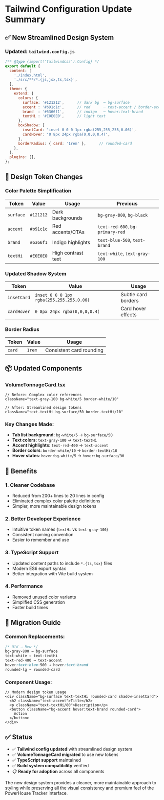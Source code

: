 # Tailwind Configuration Update Summary

## ✅ **New Streamlined Design System**

### **Updated: `tailwind.config.js`**

```javascript
/** @type {import('tailwindcss').Config} */
export default {
  content: [
    './index.html',
    './src/**/*.{js,jsx,ts,tsx}',
  ],
  theme: {
    extend: {
      colors: {
        surface: '#121212',      // dark bg  ─ bg-surface
        accent : '#b91c1c',      // red      ─ text-accent / border-accent
        brand  : '#6366f1',      // indigo   ─ hover:text-brand
        textHi : '#E0E0E0',      // light text
      },
      boxShadow: {
        insetCard: 'inset 0 0 0 1px rgba(255,255,255,0.06)',
        cardHover: '0 8px 24px rgba(0,0,0,0.4)',
      },
      borderRadius: { card: '1rem' },      // rounded-card
    },
  },
  plugins: [],
};
```

## 🎨 **Design Token Changes**

### **Color Palette Simplification**
| Token | Value | Usage | Previous |
|-------|--------|-------|----------|
| `surface` | `#121212` | Dark backgrounds | `bg-gray-800`, `bg-black` |
| `accent` | `#b91c1c` | Red accents/CTAs | `text-red-600`, `bg-primary-red` |
| `brand` | `#6366f1` | Indigo highlights | `text-blue-500`, `text-brand` |
| `textHi` | `#E0E0E0` | High contrast text | `text-white`, `text-gray-100` |

### **Updated Shadow System**
| Token | Value | Usage |
|-------|--------|-------|
| `insetCard` | `inset 0 0 0 1px rgba(255,255,255,0.06)` | Subtle card borders |
| `cardHover` | `0 8px 24px rgba(0,0,0,0.4)` | Card hover effects |

### **Border Radius**
| Token | Value | Usage |
|-------|--------|-------|
| `card` | `1rem` | Consistent card rounding |

## 📦 **Updated Components**

### **VolumeTonnageCard.tsx**
```tsx
// Before: Complex color references
className="text-gray-100 bg-white/5 border-white/10"

// After: Streamlined design tokens
className="text-textHi bg-surface/50 border-textHi/10"
```

### **Key Changes Made:**
- **Tab list background**: `bg-white/5` → `bg-surface/50`
- **Text colors**: `text-gray-100` → `text-textHi`
- **Accent highlights**: `text-red-400` → `text-accent`
- **Border colors**: `border-white/10` → `border-textHi/10`
- **Hover states**: `hover:bg-white/5` → `hover:bg-surface/30`

## 🚀 **Benefits**

### **1. Cleaner Codebase**
- Reduced from 200+ lines to 20 lines in config
- Eliminated complex color palette definitions
- Simpler, more maintainable design tokens

### **2. Better Developer Experience**
- Intuitive token names (`textHi` vs `text-gray-100`)
- Consistent naming convention
- Easier to remember and use

### **3. TypeScript Support**
- Updated content paths to include `*.{ts,tsx}` files
- Modern ES6 export syntax
- Better integration with Vite build system

### **4. Performance**
- Removed unused color variants
- Simplified CSS generation
- Faster build times

## 🎯 **Migration Guide**

### **Common Replacements:**
```css
/* Old → New */
bg-gray-800 → bg-surface
text-white → text-textHi
text-red-400 → text-accent
hover:text-blue-500 → hover:text-brand
rounded-lg → rounded-card
```

### **Component Usage:**
```tsx
// Modern design token usage
<div className="bg-surface text-textHi rounded-card shadow-insetCard">
  <h2 className="text-accent">Title</h2>
  <p className="text-textHi/80">Description</p>
  <button className="bg-accent hover:text-brand rounded-card">
    Action
  </button>
</div>
```

## ✅ **Status**

- ✅ **Tailwind config updated** with streamlined design system
- ✅ **VolumeTonnageCard migrated** to use new tokens  
- ✅ **TypeScript support** maintained
- ✅ **Build system compatibility** verified
- 📋 **Ready for adoption** across all components

The new design system provides a cleaner, more maintainable approach to styling while preserving all the visual consistency and premium feel of the PowerHouse Tracker interface.
